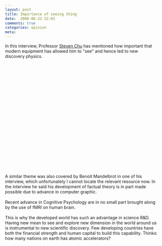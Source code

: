 ```yaml
---
layout: post
title: Importance of seeing thing
date:  2008-06-22 22:03
comments: true
categories: opinion
meta: 
---
```

In this interview, Professor <a href="http://en.wikipedia.org/wiki/Steven_Chu">Steven Chu</a> has mentioned how important that modern equipment has allowed him to "see" and hence led to new discovery physics.<br /><br /><object height="344" width="425"><param name="movie" value="http://www.youtube.com/v/y-7gWsoXtUw"><param name="wmode" value="transparent"><embed src="http://www.youtube.com/v/y-7gWsoXtUw" type="application/x-shockwave-flash" wmode="transparent" height="344" width="425"></embed></object><br /><br />A similar theme was also covered by Benoit Mandelbrot in one of his interview, which unfortunately I cannot locate the relevant resource now. In the interview he said his development of factual theory is in part made possible due to advance in computer graphic.<br /><br />Recent advance in Cognitive Psychology are in no small part brought along by the use of fMRI on human brain.<br /><br />This is why the developed world has such an advantage in science R&amp;D. Having new mean to see and explore new dimension in the world around us is instrumental to new scientific discovery. Few developing countries have both the financial strength and human capital to build this capability. Thinks: how many nations on earth has atomic accelerators?